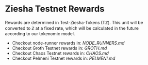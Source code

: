 # Ziesha Testnet Rewards

Rewards are determined in Test-Ziesha-Tokens (Tℤ). This unit will be converted to ℤ
at a fixed rate, which will be calculated in the future according to our tokenomic model.

 - Checkout node-runner rewards in: *NODE_RUNNERS.md*
 - Checkout Groth Testnet rewards in: *GROTH.md*
 - Checkout Chaos Testnet rewards in: *CHAOS.md*
 - Checkout Pelmeni Testnet rewards in: *PELMENI.md*

